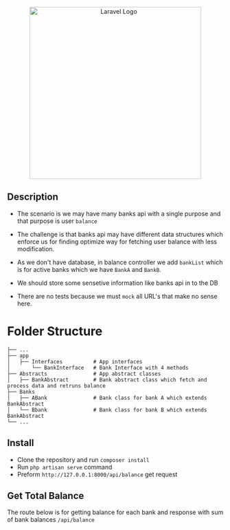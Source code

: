 <p align="center"><a href="https://laravel.com" target="_blank"><img src="https://cdn.vandar.io/public/logos/typo.svg" width="400" alt="Laravel Logo"></a></p>

## Description

- The scenario is we may have many banks api with a single purpose and that purpose is user `balance`
- The challenge is that banks api may have different data structures which enforce us for finding optimize way for
  fetching user balance with less modification.
- As we don't have database, in balance controller we add `bankList` which is for active banks which
  we have `BankA` and `BankB`.
- We should store some sensetive information like banks api in to the DB

- There are no tests because we must `mock` all URL's that make no sense here.

# Folder Structure

```
├── ...
├── app               
│   ├── Interfaces          # App interfaces
│       └── BankInterface   # Bank Interface with 4 methods
├── Abstracts               # App abstract classes
│   ├── BankAbstract        # Bank abstract class which fetch and process data and retruns balance
├── Banks
│   ├── ABank               # Bank class for bank A which extends BankAbstract
│   └── Bbank               # Bank class for bank B which extends BankAbstract
└── ... 
```

## Install

- Clone the repository and run `composer install`
- Run `php artisan serve` command
- Preform `http://127.0.0.1:8000/api/balance` get request

## Get Total Balance

The route below is for getting balance for each bank and response with sum of bank balances
`/api/balance`
